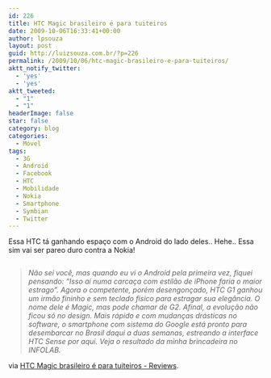 ```yaml
---
id: 226
title: HTC Magic brasileiro é para tuiteiros
date: 2009-10-06T16:33:41+00:00
author: lpsouza
layout: post
guid: http://luizsouza.com.br/?p=226
permalink: /2009/10/06/htc-magic-brasileiro-e-para-tuiteiros/
aktt_notify_twitter:
  - 'yes'
  - 'yes'
aktt_tweeted:
  - "1"
  - "1"
headerImage: false
star: false
category: blog
categories:
  - Móvel
tags:
  - 3G
  - Android
  - Facebook
  - HTC
  - Mobilidade
  - Nokia
  - Smartphone
  - Symbian
  - Twitter
---
```

Essa HTC tá ganhando espaço com o Android do lado deles.. Hehe.. Essa sim vai ser pareo duro contra a Nokia!

<p style="text-align: center">
  <a href="http://info.abril.com.br/reviews/hardware/smartphones/htc-magic-brasileiro-e-para-tuiteiros.shtml"><img src='wp-content/upload/2009/10/1.jpg' alt='' /></a>
</p>

> _Não sei você, mas quando eu vi o Android pela primeira vez, fiquei pensando: “Isso aí numa carcaça com estilão de iPhone faria o maior estrago”. Agora o competente, porém desengonçado, HTC G1 ganhou um irmão fininho e sem teclado físico para estragar sua elegância. O nome dele é Magic, mas pode chamar de G2. Afinal, a evolução não ficou só no design. Mais rápido e com mudanças drásticas no software, o smartphone com sistema do Google está pronto para desembarcar no Brasil daqui a duas semanas, estreando a interface HTC Sense por aqui. Veja o resultado da minha brincadeira no INFOLAB._

via [HTC Magic brasileiro é para tuiteiros - Reviews](http://info.abril.com.br/reviews/hardware/smartphones/htc-magic-brasileiro-e-para-tuiteiros.shtml).